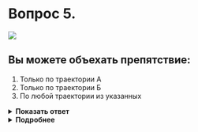 # Вопрос 5.

![](https://s.drom.ru/i24227/pdd/tickets/2016/1542609048.jpg)

## Вы можете объехать препятствие:

1. Только по траектории А
2. Только по траектории Б
3. По любой траектории из указанных

<details>
<summary><b>Показать ответ</b></summary>
Правильный ответ: 1
</details>
<details>
<summary><b>Подробнее</b></summary>
Знаки имеют приоритет над разметкой. Поэтому согласно знаку 4.2.2 «Объезд препятствия слева» Вы должны продолжить движение по траектории «А».
(«Дорожные знаки», «Горизонтальная разметка»)
</details>